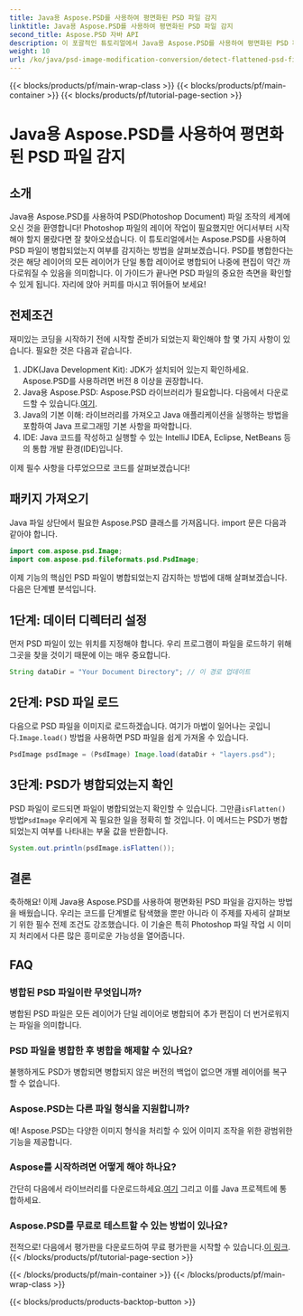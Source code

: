 ```yaml
---
title: Java용 Aspose.PSD를 사용하여 평면화된 PSD 파일 감지
linktitle: Java용 Aspose.PSD를 사용하여 평면화된 PSD 파일 감지
second_title: Aspose.PSD 자바 API
description: 이 포괄적인 튜토리얼에서 Java용 Aspose.PSD를 사용하여 평면화된 PSD 파일을 감지하는 방법을 단계별로 알아보세요.
weight: 10
url: /ko/java/psd-image-modification-conversion/detect-flattened-psd-files/
---
```


{{< blocks/products/pf/main-wrap-class >}}
{{< blocks/products/pf/main-container >}}
{{< blocks/products/pf/tutorial-page-section >}}

# Java용 Aspose.PSD를 사용하여 평면화된 PSD 파일 감지

## 소개

Java용 Aspose.PSD를 사용하여 PSD(Photoshop Document) 파일 조작의 세계에 오신 것을 환영합니다! Photoshop 파일의 레이어 작업이 필요했지만 어디서부터 시작해야 할지 몰랐다면 잘 찾아오셨습니다. 이 튜토리얼에서는 Aspose.PSD를 사용하여 PSD 파일이 병합되었는지 여부를 감지하는 방법을 살펴보겠습니다. PSD를 병합한다는 것은 해당 레이어의 모든 레이어가 단일 통합 레이어로 병합되어 나중에 편집이 약간 까다로워질 수 있음을 의미합니다. 이 가이드가 끝나면 PSD 파일의 중요한 측면을 확인할 수 있게 됩니다. 자리에 앉아 커피를 마시고 뛰어들어 보세요!

## 전제조건

재미있는 코딩을 시작하기 전에 시작할 준비가 되었는지 확인해야 할 몇 가지 사항이 있습니다. 필요한 것은 다음과 같습니다.

1. JDK(Java Development Kit): JDK가 설치되어 있는지 확인하세요. Aspose.PSD를 사용하려면 버전 8 이상을 권장합니다.
2.  Java용 Aspose.PSD: Aspose.PSD 라이브러리가 필요합니다. 다음에서 다운로드할 수 있습니다.[여기](https://releases.aspose.com/psd/java/).
3. Java의 기본 이해: 라이브러리를 가져오고 Java 애플리케이션을 실행하는 방법을 포함하여 Java 프로그래밍 기본 사항을 파악합니다.
4. IDE: Java 코드를 작성하고 실행할 수 있는 IntelliJ IDEA, Eclipse, NetBeans 등의 통합 개발 환경(IDE)입니다.

이제 필수 사항을 다루었으므로 코드를 살펴보겠습니다!

## 패키지 가져오기

Java 파일 상단에서 필요한 Aspose.PSD 클래스를 가져옵니다. import 문은 다음과 같아야 합니다.

```java
import com.aspose.psd.Image;
import com.aspose.psd.fileformats.psd.PsdImage;
```

이제 기능의 핵심인 PSD 파일이 병합되었는지 감지하는 방법에 대해 살펴보겠습니다. 다음은 단계별 분석입니다.

## 1단계: 데이터 디렉터리 설정

먼저 PSD 파일이 있는 위치를 지정해야 합니다. 우리 프로그램이 파일을 로드하기 위해 그곳을 찾을 것이기 때문에 이는 매우 중요합니다.

```java
String dataDir = "Your Document Directory"; // 이 경로 업데이트
```

## 2단계: PSD 파일 로드

 다음으로 PSD 파일을 이미지로 로드하겠습니다. 여기가 마법이 일어나는 곳입니다.`Image.load()` 방법을 사용하면 PSD 파일을 쉽게 가져올 수 있습니다.

```java
PsdImage psdImage = (PsdImage) Image.load(dataDir + "layers.psd");
```

## 3단계: PSD가 병합되었는지 확인

PSD 파일이 로드되면 파일이 병합되었는지 확인할 수 있습니다. 그만큼`isFlatten()` 방법`PsdImage` 우리에게 꼭 필요한 일을 정확히 할 것입니다. 이 메서드는 PSD가 병합되었는지 여부를 나타내는 부울 값을 반환합니다.

```java
System.out.println(psdImage.isFlatten());
```

## 결론

축하해요! 이제 Java용 Aspose.PSD를 사용하여 평면화된 PSD 파일을 감지하는 방법을 배웠습니다. 우리는 코드를 단계별로 탐색했을 뿐만 아니라 이 주제를 자세히 살펴보기 위한 필수 전제 조건도 강조했습니다. 이 기술은 특히 Photoshop 파일 작업 시 이미지 처리에서 다른 많은 흥미로운 가능성을 열어줍니다.

## FAQ

### 병합된 PSD 파일이란 무엇입니까?
병합된 PSD 파일은 모든 레이어가 단일 레이어로 병합되어 추가 편집이 더 번거로워지는 파일을 의미합니다.

### PSD 파일을 병합한 후 병합을 해제할 수 있나요?
불행하게도 PSD가 병합되면 병합되지 않은 버전의 백업이 없으면 개별 레이어를 복구할 수 없습니다.

### Aspose.PSD는 다른 파일 형식을 지원합니까?
예! Aspose.PSD는 다양한 이미지 형식을 처리할 수 있어 이미지 조작을 위한 광범위한 기능을 제공합니다.

### Aspose를 시작하려면 어떻게 해야 하나요?
 간단히 다음에서 라이브러리를 다운로드하세요.[여기](https://releases.aspose.com/psd/java/) 그리고 이를 Java 프로젝트에 통합하세요.

### Aspose.PSD를 무료로 테스트할 수 있는 방법이 있나요?
 전적으로! 다음에서 평가판을 다운로드하여 무료 평가판을 시작할 수 있습니다.[이 링크](https://releases.aspose.com/).
{{< /blocks/products/pf/tutorial-page-section >}}

{{< /blocks/products/pf/main-container >}}
{{< /blocks/products/pf/main-wrap-class >}}

{{< blocks/products/products-backtop-button >}}
